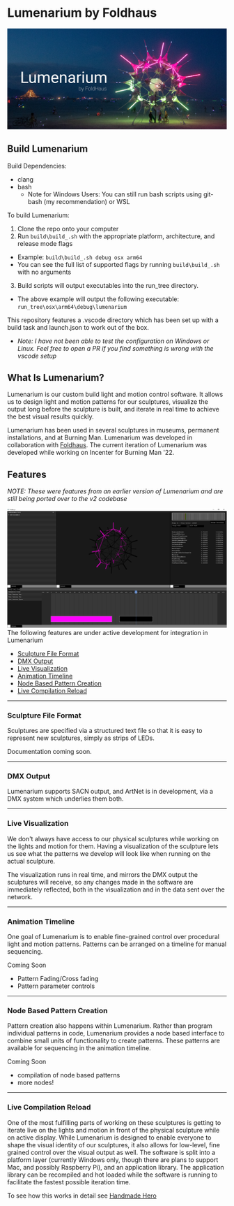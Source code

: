 # Lumenarium by Foldhaus
![Lumenarium Banner](./docs/images/splash.png)

## Build Lumenarium
Build Dependencies:
- clang
- bash
  - Note for Windows Users: You can still run bash scripts using git-bash (my recommendation) or WSL

To build Lumenarium:
1. Clone the repo onto your computer
2. Run `build\build_.sh` with the appropriate platform, architecture, and release mode flags
  - Example: `build\build_.sh debug osx arm64`
  - You can see the full list of supported flags by running `build\build_.sh` with no arguments
3. Build scripts will output executables into the run_tree directory.
  - The above example will output the following executable: `run_tree\osx\arm64\debug\lumenarium` 

This repository features a .vscode directory which has been set up with a build task and launch.json to work out of the box. 
- *Note: I have not been able to test the configuration on Windows or Linux. Feel free to open a PR if you find something is wrong with the vscode setup*

## What Is Lumenarium?
Lumenarium is our custom build light and motion control software. It allows us to design light and motion patterns for our sculptures, visualize the output long before the sculpture is built, and iterate in real time to achieve the best visual results quickly.

Lumenarium has been used in several sculptures in museums, permanent installations, and at Burning Man. Lumenarium was developed in collaboration with [Foldhaus](https://www.foldhaus.com). The current iteration of Lumenarium was developed while working on Incenter for Burning Man '22.

## Features
*NOTE: These were features from an earlier version of Lumenarium and are still being ported over to the v2 codebase*

![Image of Lumenarium](./docs/images/hero-0.PNG)
The following features are under active development for integration in Lumenarium
* [Sculpture File Format](#sculpture-file-format)
* [DMX Output](#dmx-output)
* [Live Visualization](#live-visualization)
* [Animation Timeline](#animation-timeline)
* [Node Based Pattern Creation](#node-based-pattern-creation)
* [Live Compilation Reload](#live-compilation-reload)

***
### Sculpture File Format
Sculptures are specified via a structured text file so that it is easy to represent new sculptures, simply as strips of LEDs.

Documentation coming soon.

***
### DMX Output
Lumenarium supports SACN output, and ArtNet is in development, via a DMX system which underlies them both.

***
### Live Visualization
We don't always have access to our physical sculptures while working on the lights and motion for them. Having a visualization of the sculpture lets us see what the patterns we develop will look like when running on the actual sculpture.

The visualization runs in real time, and mirrors the DMX output the sculptures will receive, so any changes made in the software are immediately reflected, both in the visualization and in the data sent over the network.

***
### Animation Timeline
One goal of Lumenarium is to enable fine-grained control over procedural light and motion patterns. Patterns can be arranged on a timeline for manual sequencing.

Coming Soon
* Pattern Fading/Cross fading
* Pattern parameter controls

***
### Node Based Pattern Creation
Pattern creation also happens within Lumenarium. Rather than program individual patterns in code, Lumenarium provides a node based interface to combine small units of functionality to create patterns. These patterns are available for sequencing in the animation timeline.

Coming Soon
* compilation of node based patterns
* more nodes!

***
### Live Compilation Reload
One of the most fulfilling parts of working on these sculptures is getting to iterate live on the lights and motion in front of the physical sculpture while on active display. While Lumenarium is designed to enable everyone to shape the visual identity of our sculptures, it also allows for low-level, fine grained control over the visual output as well. The software is split into a platform layer (currently Windows only, though there are plans to support Mac, and possibly Raspberry Pi), and an application library. The application library can be recompiled and hot loaded while the software is running to facilitate the fastest possible iteration time.

To see how this works in detail see [Handmade Hero](https://guide.handmadehero.org/code/day022/)
